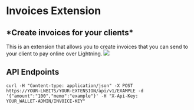 <h1>Invoices Extension</h1>
<h2>*Create invoices for your clients*</h2>
This is an extension that allows you to create invoices that you can send to your client to pay online over Lightning.

<img src="https://imgur.com/a/L0JOj4T.png">

<h2>API Endpoints</h2>

<code>curl -H "Content-type: application/json" -X POST https://YOUR-LNBITS/YOUR-EXTENSION/api/v1/EXAMPLE -d '{"amount":"100","memo":"example"}' -H "X-Api-Key: YOUR_WALLET-ADMIN/INVOICE-KEY"</code>
